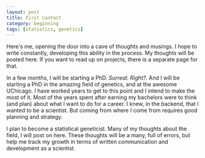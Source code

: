 ```yaml
---
layout: post
title: First Contact
category: beginning
tags: [statistics, genetics]
---
```



Here's me, opening the door into a cave of thoughts and musings. I hope to write constantly, developing this ability in the process. 
My thoughts will be posted here. If you want to read up on projects, there is a separate page for that. 

In a few months, I will be starting a PhD. *Surreal. Right?*. And I will be starting a PhD in the amazing field of genetics, and at the awesome UChicago. I have worked years to get to this point and I intend to make the most of it. Most of the years spent after earning my bachelors were to think (and plan) about what I want to do for a career. I knew, in the backend, that I wanted to be a scientist. But coming from where I come from requires good planning and strategy. 

I plan to become a statistical geneticist. Many of my thoughts about the field, I will post on here. These thoughts will be a many, full of errors, but help me track my growth in terms of written communication and development as a scientist. 




